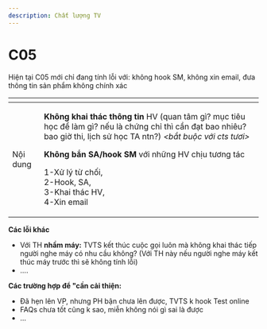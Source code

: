 ```yaml
---
description: Chất lượng TV
---
```


# C05

Hiện tại C05 mới chỉ đang tính lỗi với: không hook SM, không xin email, đưa thông tin sản phẩm không chính xác

<table>
  <thead>
    <tr>
      <th style="text-align:left"></th>
      <th style="text-align:left"></th>
    </tr>
  </thead>
  <tbody>
    <tr>
      <td style="text-align:left">N&#x1ED9;i dung</td>
      <td style="text-align:left">
        <p><b>Kh&#xF4;ng khai th&#xE1;c th&#xF4;ng tin</b> HV (quan t&#xE2;m g&#xEC;?
          m&#x1EE5;c ti&#xEA;u h&#x1ECD;c &#x111;&#x1EC3; l&#xE0;m g&#xEC;? n&#x1EBF;u
          l&#xE0; ch&#x1EE9;ng ch&#x1EC9; th&#xEC; c&#x1EA7;n &#x111;&#x1EA1;t bao
          nhi&#xEA;u? bao gi&#x1EDD; thi, l&#x1ECB;ch s&#x1EED; h&#x1ECD;c TA ntn?)<em> &lt;b&#x1EAF;t bu&#x1ED9;c v&#x1EDB;i cts t&#x1B0;&#x1A1;i&gt;</em>
        </p>
        <p><b>Kh&#xF4;ng b&#x1EAF;n SA/hook SM </b>v&#x1EDB;i nh&#x1EEF;ng HV ch&#x1ECB;u
          t&#x1B0;&#x1A1;ng t&#xE1;c</p>
        <p>1-X&#x1B0;&#x309; ly&#x301; t&#x1B0;&#x300; ch&#xF4;&#x301;i,
          <br />2-Hook, SA,
          <br />3-Khai tha&#x301;c HV,
          <br />4-Xin email</p>
      </td>
    </tr>
  </tbody>
</table>

**Các lỗi khác**

* Với TH **nhầm máy:** TVTS kết thúc cuộc gọi luôn mà không khai thác tiếp người nghe máy có nhu cầu không? \(Với TH này nếu người nghe máy kết thúc máy trước thì sẽ không tính lỗi\)
* ....

**Các trường hợp để "cần cải thiện:**

* Đã hẹn lên VP, nhưng PH bận chưa lên được, TVTS k hook Test online
* FAQs chưa tốt cũng k sao, miễn không nói gì sai là được
* ...

